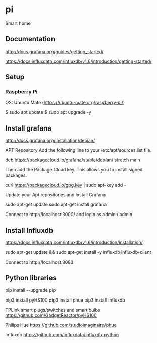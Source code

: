 # pi
Smart home 

## Documentation

http://docs.grafana.org/guides/getting_started/

https://docs.influxdata.com/influxdb/v1.6/introduction/getting-started/


## Setup

### Raspberry Pi

OS: Ubuntu Mate (https://ubuntu-mate.org/raspberry-pi/)

$ sudo apt update 
$ sudo apt upgrade -y

## Install grafana

http://docs.grafana.org/installation/debian/

APT Repository
Add the following line to your /etc/apt/sources.list file.

deb https://packagecloud.io/grafana/stable/debian/ stretch main

Then add the Package Cloud key. This allows you to install signed packages.

curl https://packagecloud.io/gpg.key | sudo apt-key add -

Update your Apt repositories and install Grafana

sudo apt-get update
sudo apt-get install grafana

Connect to http://localhost:3000/
and login as admin / admin

## Install Influxdb

https://docs.influxdata.com/influxdb/v1.6/introduction/installation/

sudo apt-get update && sudo apt-get install -y influxdb influxdb-client

Connect to http://localhost:8083

## Python libraries

pip install --upgrade pip


pip3 install pyHS100
pip3 install phue
pip3 install influxdb

TPLink smart plugs/switches and smart bulbs 
https://github.com/GadgetReactor/pyHS100

Philips Hue
https://github.com/studioimaginaire/phue

Influxdb
https://github.com/influxdata/influxdb-python




